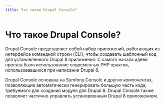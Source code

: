 ```yaml
---
title: Что такое Drupal Console?
---
```

# Что такое Drupal Console?
Drupal Console представляет собой набор приложений, работающих из интерфейса командной строки (CLI), чтобы создавать шаблонный код для установленного Drupal 8 приложения. С самого начала идеей проекта было использование современных PHP практик, использовавшихся при написании Drupal 8.

Drupal Console основана на Symfony Console и других компонентах, позволяющие автоматически генерировать большую часть кода, требуемого для создания модуля для Drupal 8. Drupal Console также позволяет частично управлять установленным Drupal 8 приложением.
